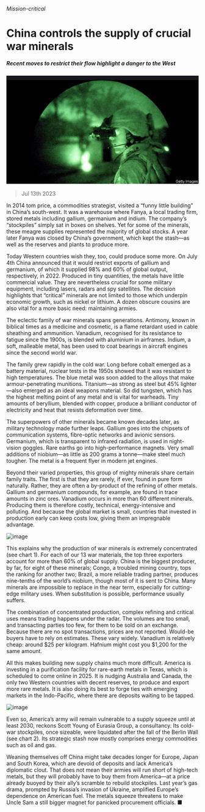 ###### Mission-critical

# China controls the supply of crucial war minerals 

##### Recent moves to restrict their flow highlight a danger to the West 

![image](images/20230715_FNP503.jpg) 

> Jul 13th 2023 

In 2014 tom price, a commodities strategist, visited a “funny little building” in China’s south-west. It was a warehouse where Fanya, a local trading firm, stored metals including gallium, germanium and indium. The company’s “stockpiles” simply sat in boxes on shelves. Yet for some of the minerals, these meagre supplies represented the majority of global stocks. A year later Fanya was closed by China’s government, which kept the stash—as well as the reserves and plants to produce more. 

Today Western countries wish they, too, could produce some more. On July 4th China announced that it would restrict exports of gallium and germanium, of which it supplied 98% and 60% of global output, respectively, in 2022. Produced in tiny quantities, the metals have little commercial value. They are nevertheless crucial for some military equipment, including lasers, radars and spy satellites. The decision highlights that “critical” minerals are not limited to those which underpin economic growth, such as nickel or lithium. A dozen obscure cousins are also vital for a more basic need: maintaining armies. 

The eclectic family of war minerals spans generations. Antimony, known in biblical times as a medicine and cosmetic, is a flame retardant used in cable sheathing and ammunition. Vanadium, recognised for its resistance to fatigue since the 1900s, is blended with aluminium in airframes. Indium, a soft, malleable metal, has been used to coat bearings in aircraft engines since the second world war. 

The family grew rapidly in the cold war. Long before cobalt emerged as a battery material, nuclear tests in the 1950s showed that it was resistant to high temperatures. The blue metal was soon added to the alloys that make armour-penetrating munitions. Titanium—as strong as steel but 45% lighter—also emerged as an ideal weapons material. So did tungsten, which has the highest melting point of any metal and is vital for warheads. Tiny amounts of beryllium, blended with copper, produce a brilliant conductor of electricity and heat that resists deformation over time. 

The superpowers of other minerals became known decades later, as military technology made further leaps. Gallium goes into the chipsets of communication systems, fibre-optic networks and avionic sensors. Germanium, which is transparent to infrared radiation, is used in night-vision goggles. Rare earths go into high-performance magnets. Very small additions of niobium—as little as 200 grams a tonne—make steel much tougher. The metal is a frequent flyer in modern jet engines. 

Beyond their varied properties, this group of mighty minerals share certain family traits. The first is that they are rarely, if ever, found in pure form naturally. Rather, they are often a by-product of the refining of other metals. Gallium and germanium compounds, for example, are found in trace amounts in zinc ores. Vanadium occurs in more than 60 different minerals. Producing them is therefore costly, technical, energy-intensive and polluting. And because the global market is small, countries that invested in production early can keep costs low, giving them an impregnable advantage. 

![image](images/20230715_FNC827.png) 


This explains why the production of war minerals is extremely concentrated (see chart 1). For each of our 13 war materials, the top three exporters account for more than 60% of global supply. China is the biggest producer, by far, for eight of these minerals; Congo, a troubled mining country, tops the ranking for another two; Brazil, a more reliable trading partner, produces nine-tenths of the world’s niobium, though most of it is sent to China. Many minerals are impossible to replace in the near term, especially for cutting-edge military uses. When substitution is possible, performance usually suffers. 

The combination of concentrated production, complex refining and critical uses means trading happens under the radar. The volumes are too small, and transacting parties too few, for them to be sold on an exchange. Because there are no spot transactions, prices are not reported. Would-be buyers have to rely on estimates. These vary widely. Vanadium is relatively cheap: around $25 per kilogram. Hafnium might cost you $1,200 for the same amount. 

All this makes building new supply chains much more difficult. America is investing in a purification facility for rare-earth metals in Texas, which is scheduled to come online in 2025. It is nudging Australia and Canada, the only two Western countries with decent reserves, to produce and export more rare metals. It is also doing its best to forge ties with emerging markets in the Indo-Pacific, where there are deposits waiting to be tapped.

![image](images/20230715_FNC810.png) 


Even so, America’s army will remain vulnerable to a supply squeeze until at least 2030, reckons Scott Young of Eurasia Group, a consultancy. Its cold-war stockpiles, once sizeable, were liquidated after the fall of the Berlin Wall (see chart 2). Its strategic stash now mostly comprises energy commodities such as oil and gas. 

Weaning themselves off China might take decades longer for Europe, Japan and South Korea, which are devoid of deposits and lack America’s diplomatic clout. That does not mean their armies will run short of high-tech metals, but they will probably have to buy them from America—at a price already buoyed by their ally’s scramble to rebuild stockpiles. Last year’s gas drama, prompted by Russia’s invasion of Ukraine, amplified Europe’s dependence on American fuel. The metals squeeze threatens to make Uncle Sam a still bigger magnet for panicked procurement officials. ■



